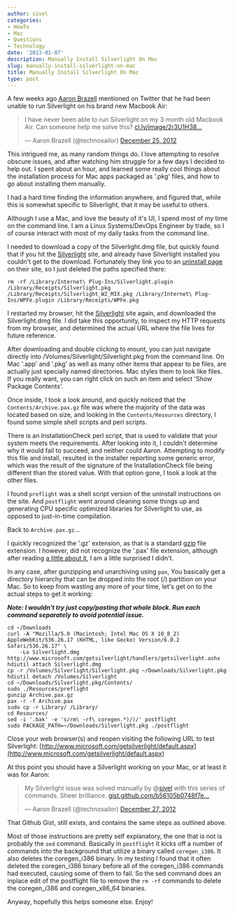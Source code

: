 ```yaml
---
author: sivel
categories:
- HowTo
- Mac
- Questions
- Technology
date: '2013-01-07'
description: Manually Install Silverlight On Mac
slug: manually-install-silverlight-on-mac
title: Manually Install Silverlight On Mac
type: post
---
```


A few weeks ago [Aaron Brazell](http://technosailor.com/) mentioned on Twitter that he had been unable to run Silverlight on his brand new Macbook Air:

<blockquote class="twitter-tweet"><p>I have never been able to run Silverlight on my 3 month old Macbook Air. Can someone help me solve this? <a href="http://t.co/GJQWcD3D" title="http://cl.ly/image/2r3U1H380p45">cl.ly/image/2r3U1H38...</a></p>&mdash; Aaron Brazell (@technosailor) <a href="https://twitter.com/technosailor/status/283627332974047232" data-datetime="2012-12-25T17:36:40+00:00">December 25, 2012</a></blockquote>
<script async src="//platform.twitter.com/widgets.js" charset="utf-8"></script>

This intrigued me, as many random things do. I love attempting to resolve obscure issues, and after watching him struggle for a few days I decided to help out.  I spent about an hour, and learned some really cool things about the installation process for Mac apps packaged as '.pkg' files, and how to go about installing them manually.

I had a hard time finding the information anywhere, and figured that, while this is somewhat specific to Silverlight, that it may be useful to others.

Although I use a Mac, and love the beauty of it's UI, I spend most of my time on the command line. I am a Linux Systems/DevOps Engineer by trade, so I of course interact with most of my daily tasks from the command line.

I needed to download a copy of the Silverlight.dmg file, but quickly found that if you hit the [Silverlight](http://www.microsoft.com/getsilverlight/get-started/install/default.aspx) site, and already have Silverlight installed you couldn't get to the download. Fortunately they link you to an [uninstall page](http://www.microsoft.com/getsilverlight/get-started/install/uninstall-mac.aspx) on their site, so I just deleted the paths specified there:

    rm -rf /Library/Internet\ Plug-Ins/Silverlight.plugin /Library/Receipts/Silverlight.pkg /Library/Receipts/Silverlight_W2_MIX.pkg /Library/Internet\ Plug-Ins/WPFe.plugin /Library/Receipts/WPFe.pkg

I restarted my browser, hit the [Silverlight](http://www.microsoft.com/getsilverlight/get-started/install/default.aspx) site again, and downloaded the Silverlight.dmg file. I did take this opportunity, to inspect my HTTP requests from my browser, and determined the actual URL where the file lives for future reference.

After downloading and double clicking to mount, you can just navigate directly into /Volumes/Silverlight/Silverlight.pkg from the command line. On Mac '.app' and '.pkg' as well as many other items that appear to be files, are actually just specially named directories. Mac styles them to look like files. If you really want, you can right click on such an item and select 'Show Package Contents'.

Once inside, I took a look around, and quickly noticed that the `Contents/Archive.pax.gz` file was where the majority of the data was located based on size, and looking in the `Contents/Resources` directory, I found some simple shell scripts and perl scripts.

There is an InstallationCheck perl script, that is used to validate that your system meets the requirements. After looking into it, I couldn't determine why it would fail to succeed, and neither could Aaron. Attempting to modify this file and install, resulted in the installer reporting some generic error, which was the result of the signature of the InstallationCheck file being different than the stored value. With that option gone, I took a look at the other files.

I found `preflight` was a shell script version of the uninstall instructions on the site.  And `postflight` went around cleaning some things up and generating CPU specific optimized libraries for Silverlight to use, as opposed to just-in-time compilation.

Back to `Archive.pax.gz`...

I quickly recognized the '.gz' extension, as that is a standard [gzip](http://en.wikipedia.org/wiki/Gzip) file extension. I however, did not recognize the '.pax' file extension, although after reading [a little about it](http://en.wikipedia.org/wiki/Pax_(Unix)), I am a little surprised I didn't.

In any case, after gunzipping and unarchiving using `pax`, You basically get a directory hierarchy that can be dropped into the root (/) partition on your Mac. So to keep from wasting any more of your time, let's get on to the actual steps to get it working:

***Note: I wouldn't try just copy/pasting that whole block. Run each command separately to avoid potential issue.***

    cd ~/Downloads
    curl -A "Mozilla/5.0 (Macintosh; Intel Mac OS X 10_8_2) AppleWebKit/536.26.17 (KHTML, like Gecko) Version/6.0.2 Safari/536.26.17" \
        -Lo Silverlight.dmg http://www.microsoft.com/getsilverlight/handlers/getsilverlight.ashx
    hdiutil attach Silverlight.dmg
    cp -r /Volumes/Silverlight/Silverlight.pkg ~/Downloads/Silverlight.pkg
    hdiutil detach /Volumes/Silverlight
    cd ~/Downloads/Silverlight.pkg/Contents/
    sudo ./Resources/preflight
    gunzip Archive.pax.gz
    pax -r -f Archive.pax
    sudo cp -r Library/ /Library/
    cd Resources/
    sed -i '.bak' -e 's/rm\ -rf\ coregen.*)/)/' postflight
    sudo PACKAGE_PATH=~/Downloads/Silverlight.pkg ./postflight
    
Close your web browser(s) and reopen visiting the following URL to test Silverlight:
[http://www.microsoft.com/getsilverlight/default.aspx](http://www.microsoft.com/getsilverlight/default.aspx)

At this point you should have a Silverlight working on your Mac, or at least it was for Aaron:

<blockquote class="twitter-tweet"><p>My Silverlight issue was solved manually by @<a href="https://twitter.com/sivel">sivel</a> with this series of commands. Sheer brilliance. <a href="https://t.co/LugmRkea" title="https://gist.github.com/b56105b0748f7ed829cf">gist.github.com/b56105b0748f7e...</a></p>&mdash; Aaron Brazell (@technosailor) <a href="https://twitter.com/technosailor/status/284157528630243328" data-datetime="2012-12-27T04:43:28+00:00">December 27, 2012</a></blockquote>
<script async src="//platform.twitter.com/widgets.js" charset="utf-8"></script>

That Github Gist, still exists, and contains the same steps as outlined above.

Most of those instructions are pretty self explanatory, the one that is not is probably the `sed` command. Basically in `postflight` it kicks off a number of commands into the background that utilize a binary called `coregen_i386`. It also deletes the coregen_i386 binary. In my testing I found that it often deleted the coregen_i386 binary before all of the coregen_i386 commands had executed, causing some of them to fail. So the sed command does an inplace edit of the postflight file to remove the `rm -rf` commands to delete the coregen_i386 and coregen_x86_64 binaries.

Anyway, hopefully this helps someone else.  Enjoy!

